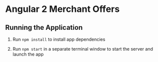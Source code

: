 # Angular 2 Merchant Offers

## Running the Application

1. Run `npm install` to install app dependencies

2. Run `npm start` in a separate terminal window to start the server and launch the app

